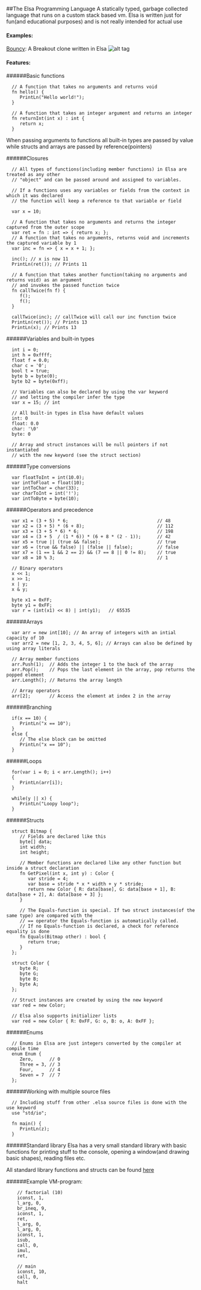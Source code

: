 ##The Elsa Programming Language
A statically typed, garbage collected language that runs on a custom stack based vm.
Elsa is written just for fun(and educational purposes) and is not really intended for actual use

#### Examples:
[Bouncy](../master/src/examples/bouncy): A Breakout clone written in Elsa
![alt tag](https://raw.githubusercontent.com/joakimthun/Elsa/master/src/examples/bouncy.png)

#### Features:

######Basic functions
```
  // A function that takes no arguments and returns void
  fn hello() {
     PrintLn("Hello world!");
  }
 
  // A function that takes an integer argument and returns an integer
  fn returnInt(int x) : int {
     return x;
  }
```

When passing arguments to functions all built-in types are passed by value while structs and arrays are passed by reference(pointers)

######Closures
```
  // All types of functions(including member functions) in Elsa are treated as any other 
  // "object" and can be passed around and assigned to variables.
  
  // If a functions uses any variables or fields from the context in which it was declared 
  // the function will keep a reference to that variable or field
  
  var x = 10;
  
  // A function that takes no arguments and returns the integer captured from the outer scope
  var ret = fn : int => { return x; };
  // A function that takes no arguments, returns void and increments the captured variable by 1
  var inc = fn => { x = x + 1; }; 
  
  inc(); // x is now 11
  PrintLn(ret()); // Prints 11
  
  // A function that takes another function(taking no arguments and returns void) as an argument
  // and invokes the passed function twice
  fn callTwice(fn f) {
     f();
     f();
  }
  
  callTwice(inc); // callTwice will call our inc function twice
  PrintLn(ret()); // Prints 13
  PrintLn(x); // Prints 13
```


######Variables and built-in types
```
  int i = 0;
  int h = 0xffff;
  float f = 0.0;
  char c = '0';
  bool t = true;
  byte b = byte(0);
  byte b2 = byte(0xff);
  
  // Variables can also be declared by using the var keyword 
  // and letting the compiler infer the type
  var x = 15; // int
  
  // All built-in types in Elsa have default values
  int: 0
  float: 0.0
  char: '\0'
  byte: 0
  
  // Array and struct instances will be null pointers if not instantiated 
  // with the new keyword (see the struct section)
```


######Type conversions
```
  var floatToInt = int(10.0);
  var intToFloat = float(10);
  var intToChar = char(33);
  var charToInt = int('!');
  var intToByte = byte(10);
```


######Operators and precedence
```
  var x1 = (3 + 5) * 6;                                 // 48
  var x2 = (3 + 5) * (6 + 8);                           // 112
  var x3 = (3 + 5 * 6) * 6;                             // 198
  var x4 = (3 + 5  / (1 * 6)) * (6 + 8 * (2 - 1));      // 42
  var x5 = true || (true && false);                     // true
  var x6 = (true && false) || (false || false);         // false
  var x7 = (1 == 1 && 2 == 2) && (7 == 8 || 0 != 8);    // true
  var x8 = 10 % 3;                                      // 1
  
  // Binary operators
  x << 1;
  x >> 1;
  x | y;
  x & y;
  
  byte x1 = 0xFF;
  byte y1 = 0xFF;
  var r = (int(x1) << 8) | int(y1);   // 65535
```


######Arrays
```
  var arr = new int[10]; // An array of integers with an intial capacity of 10
  var arr2 = new [1, 2, 3, 4, 5, 6]; // Arrays can also be defined by using array literals
  
  // Array member functions
  arr.Push(1);  // Adds the integer 1 to the back of the array
  arr.Pop();    // Pops the last element in the array, pop returns the popped element
  arr.Length(); // Returns the array length
  
  // Array operators
  arr[2];       // Access the element at index 2 in the array
```


######Branching
```
  if(x == 10) {
     PrintLn("x == 10");
  }
  else {
     // The else block can be omitted
     PrintLn("x == 10");
  }
``` 


######Loops
```
  for(var i = 0; i < arr.Length(); i++)
  {
     PrintLn(arr[i]);
  }
  
  while(y || x) {
     PrintLn("Loopy loop");
  }
``` 


######Structs
```
  struct Bitmap {
     // Fields are declared like this
     byte[] data;
     int width;
     int height;

     // Member functions are declared like any other function but inside a struct declaration
     fn GetPixel(int x, int y) : Color {
        var stride = 4;
        var base = stride * x * width + y * stride;
        return new Color { R: data[base], G: data[base + 1], B: data[base + 2], A: data[base + 3] };
     }
     
     // The Equals-function is special. If two struct instances(of the same type) are compared with the
     // == operator the Equals-function is automatically called.
     // If no Equals-function is declared, a check for reference equality is done
     fn Equals(Bitmap other) : bool {
        return true;
     }
  };
  
  struct Color {
     byte R;
     byte G;
     byte B;
     byte A;
  };
  
  // Struct instances are created by using the new keyword
  var red = new Color;
  
  // Elsa also supports initializer lists
  var red = new Color { R: 0xFF, G: o, B: o, A: 0xFF }; 
``` 


######Enums
```
  // Enums in Elsa are just integers converted by the compiler at compile time
  enum Enum {
     Zero,      // 0
     Three = 3, // 3
     Four,      // 4
     Seven = 7  // 7
  };
``` 

######Working with multiple source files
```
  // Including stuff from other .elsa source files is done with the use keyword
  use "std/io";

  fn main() {
     PrintLn(z);
  }
```

######Standard library
Elsa has a very small standard library with basic functions for printing stuff to the console, 
opening a window(and drawing basic shapes), reading files etc.

All standard library functions and structs can be found [here](../master/src/std)

######Example VM-program:
```
    // factorial (10)
	iconst, 1,
	l_arg, 0,
	br_ineq, 9,
	iconst, 1,
	ret,
	l_arg, 0,
	l_arg, 0,
	iconst, 1,
	isub,
	call, 0,
	imul,
	ret,

	// main
	iconst, 10,
	call, 0,
	halt
```
